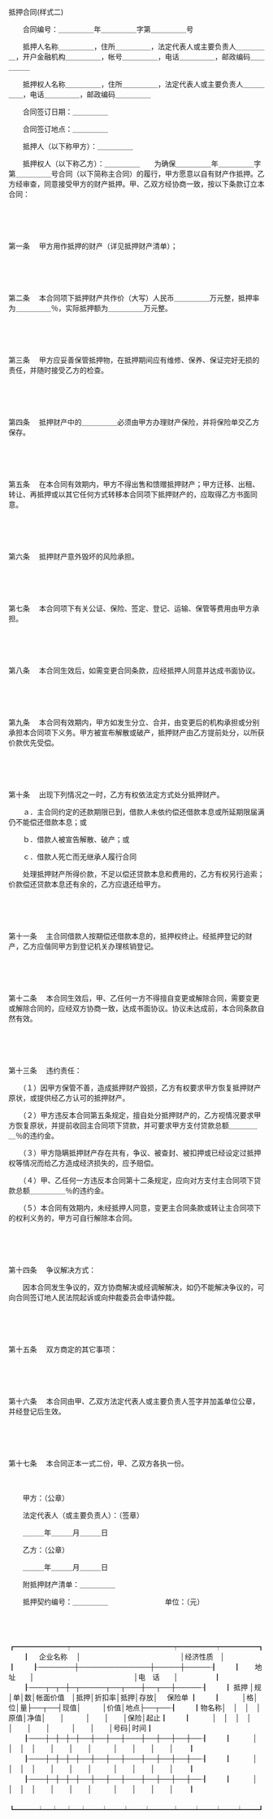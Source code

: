 



抵押合同(样式二)



 

　　合同编号：＿＿＿＿＿年＿＿＿＿＿字第＿＿＿＿＿号

　　抵押人名称＿＿＿＿＿，住所＿＿＿＿＿，法定代表人或主要负责人＿＿＿＿＿，开户金融机构＿＿＿＿＿，帐号＿＿＿＿＿，电话＿＿＿＿＿，邮政编码＿＿＿＿＿

　　抵押权人名称＿＿＿＿＿，住所＿＿＿＿＿，法定代表人或主要负责人＿＿＿＿＿，电话＿＿＿＿＿，邮政编码＿＿＿＿＿

　　合同签订日期：＿＿＿＿＿

　　合同签订地点：＿＿＿＿＿

　　抵押人（以下称甲方）：＿＿＿＿＿

　　抵押权人（以下称乙方）：＿＿＿＿＿　　为确保＿＿＿＿＿年＿＿＿＿＿字第＿＿＿＿＿号合同（以下简称主合同）的履行，甲方愿意以自有财产作抵押。乙方经审查，同意接受甲方的财产抵押。甲、乙双方经协商一致，按以下条款订立本合同：

　　

　　

第一条
　甲方用作抵押的财产（详见抵押财产清单）；

　　

　　

第二条
　本合同项下抵押财产共作价（大写）人民币＿＿＿＿＿万元整，抵押率为＿＿＿＿＿％，实际抵押额为＿＿＿＿＿万元整。

　　

　　

第三条
　甲方应妥善保管抵押物，在抵押期间应有维修、保养、保证完好无损的责任，并随时接受乙方的检查。

　　

　　

第四条
　抵押财产中的＿＿＿＿＿必须由甲方办理财产保险，并将保险单交乙方保存。

　　

　　

第五条
　在本合同有效期内，甲方不得出售和馈赠抵押财产；甲方迁移、出租、转让、再抵押或以其它任何方式转移本合同项下抵押财产的，应取得乙方书面同意。

　　

　　

第六条
　抵押财产意外毁坏的风险承担。

　　

　　

第七条
　本合同项下有关公证、保险、签定、登记、运输、保管等费用由甲方承担。

　　

　　

第八条
　本合同生效后，如需变更合同条款，应经抵押人同意并达成书面协议。

　　

　　

第九条
　本合同有效期内，甲方如发生分立、合并，由变更后的机构承担或分别承担本合同项下义务。甲方被宣布解散或破产，抵押财产由乙方提前处分，以所获价款优先受偿。

　　

　　

第十条
　出现下列情况之一时，乙方有权依法定方式处分抵押财产。

　　ａ．主合同约定的还款期限已到，借款人未依约偿还借款本息或所延期限届满仍不能偿还借款本息；或

　　ｂ．借款人被宣告解散、破产；或

　　ｃ．借款人死亡而无继承人履行合同

　　处理抵押财产所得价款，不足以偿还贷款本息和费用的，乙方有权另行追索；价款偿还贷款本息还有余的，乙方应退还给甲方。

　　

　　

第十一条
　主合同借款人按期偿还借款本息的，抵押权终止。经抵押登记的财产，乙方应偕同甲方到登记机关办理核销登记。

　　

　　

第十二条
　本合同生效后，甲、乙任何一方不得擅自变更或解除合同，需要变更或解除合同的，应经双方协商一致，达成书面协议。协议未达成前，本合同条款自然有效。

　　

　　

第十三条
　违约责任：

　　（１）因甲方保管不善，造成抵押财产毁损，乙方有权要求甲方恢复抵押财产原状，或提供经乙方认可的抵押财产。

　　（２）甲方违反本合同第五条规定，擅自处分抵押财产的，乙方视情况要求甲方恢复原状，并提前收回主合同项下贷款，并可要求甲方支付贷款总额＿＿＿＿＿％的违约金。

　　（３）甲方隐瞒抵押财产存在共有，争议、被查封、被扣押或已经设定过抵押权等情况而给乙方造成经济损失的，应予赔偿。

　　（４）甲、乙任何一方违反本合同第十二条规定，应向对方支付主合同项下贷款总额＿＿＿＿＿％的违约金。

　　（５）本合同有效期内，未经抵押人同意，变更主合同条款或转让主合同项下的权利义务的，甲方可自行解除本合同。

　　

　　

第十四条
　争议解决方式：

　　因本合同发生争议的，双方协商解决或经调解解决，如仍不能解决争议的，可向合同签订地人民法院起诉或向仲裁委员会申请仲裁。

　　

　　

第十五条
　双方商定的其它事项：

　　

　　

第十六条
　本合同由甲、乙双方法定代表人或主要负责人签字并加盖单位公章，并经登记后生效。

　　

　　

第十七条
　本合同正本一式二份，甲、乙双方各执一份。

　　

　　甲方：（公章）

　　法定代表人（或主要负责人）：（签章）

　　＿＿＿年＿＿＿月＿＿＿日

　　乙方：（公章）

　　＿＿＿年＿＿＿月＿＿＿日

　　附抵押财产清单：＿＿＿＿＿

　　抵押契约编号：＿＿＿＿＿　　　　　　　　单位：（元）

　　


　　┏━━━━━━━┯━━━━━━━━━━━━━━┯━━━━━┯━━━━━┓
　　┃　 企业名称　 │　　　　　　　　　　　　　　│经济性质　│　　　　　┃
　　┠───────┼──────────────┼─────┼─────┨
　　┃　　地　址　　│　　　　　　　　　　　　　　│电　话　　│　　　　　┃
　　┠───┬─┬─┼─┬─────┬──┬───┼──┬──┼─────┨
　　┃ 抵押 │规│单│数│帐面价值　│抵押│折扣率│抵押│存放│　 保险单 ┃
　　┃　　　│格│位│量├──┬──┤现值│　　　│价值│地点├──┬──┨
　　┃物名称│　│　│　│原值│净值│　　│　　　│　　│　　│保险│起止┃
　　┃　　　│　│　│　│　　│　　│　　│　　　│　　│　　│号码│时间┃
　　┠───┼─┼─┼─┼──┼──┼──┼───┼──┼──┼──┼──┨
　　┃　　　│　│　│　│　　│　　│　　│　　　│　　│　　│　　│　　┃
　　┠───┼─┼─┼─┼──┼──┼──┼───┼──┼──┼──┼──┨
　　┃　　　│　│　│　│　　│　　│　　│　　　│　　│　　│　　│　　┃
　　┠───┼─┼─┼─┼──┼──┼──┼───┼──┼──┼──┼──┨
　　┃　　　│　│　│　│　　│　　│　　│　　　│　　│　　│　　│　　┃
　　┗━━━┷━┷━┷━┷━━┷━━┷━━┷━━━┷━━┷━━┷━━┷━━┛
　　
